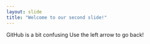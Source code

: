 ```yaml
---
layout: slide
title: "Welcome to our second slide!"
---
```

GitHub is a bit confusing
Use the left arrow to go back!
